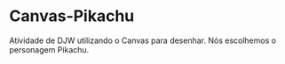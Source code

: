 # Canvas-Pikachu
Atividade de DJW utilizando o Canvas para desenhar. Nós escolhemos o personagem Pikachu.
